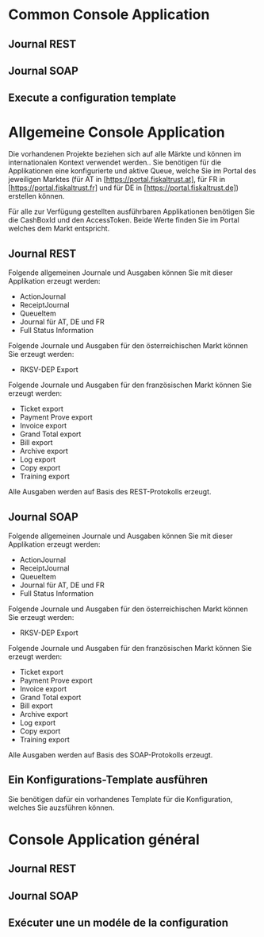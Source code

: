 # Common Console Application
## Journal REST

## Journal SOAP

## Execute a configuration template

# Allgemeine Console Application
Die vorhandenen Projekte beziehen sich auf alle Märkte und können im internationalen Kontext verwendet werden..
Sie benötigen für die Applikationen eine konfigurierte und aktive Queue,
welche Sie im Portal des jeweiligen Marktes (für AT in [https://portal.fiskaltrust.at], für FR in [https://portal.fiskaltrust.fr] und für DE in [https://portal.fiskaltrust.de]) erstellen können.

Für alle zur Verfügung gestellten ausführbaren Applikationen benötigen Sie die CashBoxId und den AccessToken.
Beide Werte finden Sie im Portal welches dem Markt entspricht.

## Journal REST
Folgende allgemeinen Journale und Ausgaben können Sie mit dieser Applikation erzeugt werden:
* ActionJournal
* ReceiptJournal
* QueueItem
* Journal für AT, DE und FR
* Full Status Information

Folgende Journale und Ausgaben für den österreichischen Markt können Sie erzeugt werden:
* RKSV-DEP Export

Folgende Journale und Ausgaben für den französischen Markt können Sie erzeugt werden:
* Ticket export
* Payment Prove export
* Invoice export
* Grand Total export
* Bill export
* Archive export
* Log export
* Copy export
* Training export

Alle Ausgaben werden auf Basis des REST-Protokolls erzeugt.

## Journal SOAP
Folgende allgemeinen Journale und Ausgaben können Sie mit dieser Applikation erzeugt werden:
* ActionJournal
* ReceiptJournal
* QueueItem
* Journal für AT, DE und FR
* Full Status Information

Folgende Journale und Ausgaben für den österreichischen Markt können Sie erzeugt werden:
* RKSV-DEP Export

Folgende Journale und Ausgaben für den französischen Markt können Sie erzeugt werden:
* Ticket export
* Payment Prove export
* Invoice export
* Grand Total export
* Bill export
* Archive export
* Log export
* Copy export
* Training export

Alle Ausgaben werden auf Basis des SOAP-Protokolls erzeugt.

## Ein Konfigurations-Template ausführen
Sie benötigen dafür ein vorhandenes Template für die Konfiguration, welches Sie auzsführen können.

# Console Application général
## Journal REST

## Journal SOAP

## Exécuter une un modéle de la configuration

